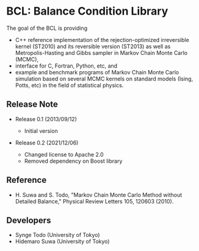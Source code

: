 BCL: Balance Condition Library
================================

The goal of the BCL is providing
- C++ reference implementation of the rejection-optimized irreversible kernel (ST2010) and its reversible version (ST2013) as well as Metropolis-Hasting and Gibbs sampler in Markov Chain Monte Carlo (MCMC),
- interface for C, Fortran, Python, etc, and
- example and benchmark programs of Markov Chain Monte Carlo simulation based on several MCMC kernels on standard models (Ising, Potts, etc) in the field of statistical physics.

## Release Note

- Release 0.1 (2013/09/12)
    * Initial version

- Release 0.2 (2021/12/06)
    * Changed license to Apache 2.0
    * Removed dependency on Boost library

## Reference

- H. Suwa and S. Todo, "Markov Chain Monte Carlo Method without Detailed Balance," Physical Review Letters 105, 120603 (2010).

## Developers

- Synge Todo (University of Tokyo)
- Hidemaro Suwa (University of Tokyo)
